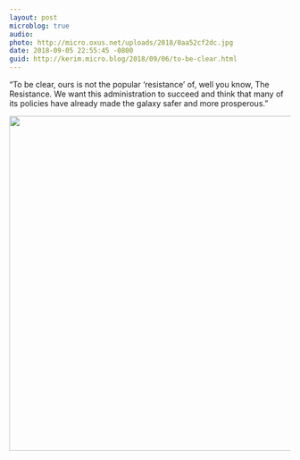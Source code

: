 ```yaml
---
layout: post
microblog: true
audio: 
photo: http://micro.oxus.net/uploads/2018/0aa52cf2dc.jpg
date: 2018-09-05 22:55:45 -0800
guid: http://kerim.micro.blog/2018/09/06/to-be-clear.html
---
```

“To be clear, ours is not the popular ‘resistance’ of, well you know, The Resistance. We want this administration to succeed and think that many of its policies have already made the galaxy safer and more prosperous.”

<img src="http://micro.oxus.net/uploads/2018/0aa52cf2dc.jpg" width="600" height="600" />
